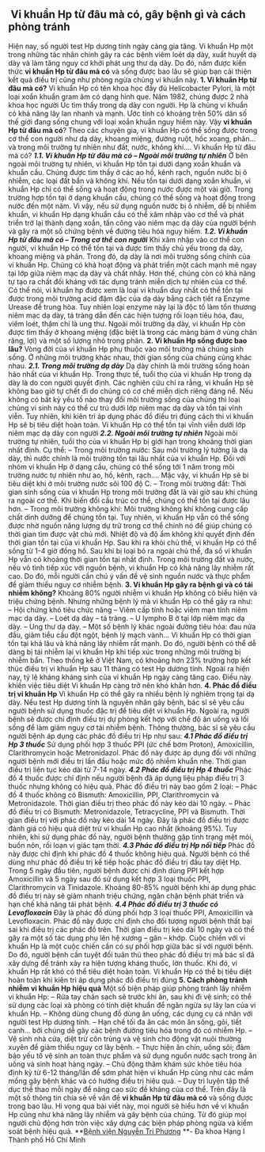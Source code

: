 ## ️ Vi khuẩn Hp từ đâu mà có, gây bệnh gì và cách phòng tránh

Hiện nay, số người test Hp dương tính ngày càng gia tăng. Vi khuẩn Hp một trong những tác nhân chính gây ra các bệnh viêm loét dạ dày, xuất huyết dạ dày và làm tăng nguy cơ khởi phát ung thư dạ dày. Do đó, nắm được kiến thức **vi khuẩn Hp từ đâu mà có** và sống được bao lâu sẽ giúp bạn cải thiện kết quả điều trị cũng như phòng ngừa chủng vi khuẩn này.
**1. Vi khuẩn Hp từ đâu mà có?**
Vi khuẩn Hp có tên khoa học đầy đủ Helicobacter Pylori, là một loại xoắn khuẩn gram âm có dạng hình que. Năm 1982, chúng được 2 nhà khoa học người Úc tìm thấy trong dạ dày con người.
Hp là chủng vi khuẩn có khả năng lây lan nhanh và mạnh. Ước tính có khoảng trên 50% dân số thế giới đang sống chung với loại xoắn khuẩn nguy hiểm này. Vậy **vi khuẩn Hp từ đâu mà có**?
Theo các chuyên gia, vi khuẩn Hp có thể sống được trong cơ thể con người như dạ dày, khoang miệng, đường ruột, hốc xoang, phân… và trong môi trường tự nhiên như đất, nước, không khí….
Vi khuẩn Hp từ đâu mà có?
_**1.1. Vi khuẩn Hp từ đâu mà có – Ngoài môi trường tự nhiên**_
Ở bên ngoài môi trường tự nhiên, vi khuẩn Hp tồn tại dưới dạng xoắn khuẩn và khuẩn cầu. Chúng được tìm thấy ở các ao hồ, kênh rạch, nguồn nước bị ô nhiễm, các loại đất bẩn và không khí. Nếu tồn tại dưới dạng xoắn khuẩn, vi khuẩn Hp chỉ có thể sống và hoạt động trong nước được một vài giờ. Trong trường hợp tồn tại ở dạng khuẩn cầu, chúng có thể sống và hoạt động trong nước đến một năm.
Vì vậy, nếu sử dụng nguồn nước bị ô nhiễm, dễ bị nhiễm khuẩn, vi khuẩn Hp dạng khuẩn cầu có thể xâm nhập vào cơ thể và phát triển trở lại thành dạng xoắn, tấn công vào niêm mạc dạ dày của người bệnh và gây ra một số chứng bệnh về đường tiêu hóa nguy hiểm.
_**1.2. Vi khuẩn Hp từ đâu mà có – Trong cơ thể con người**_
Khi xâm nhập vào cơ thể con người, vi khuẩn Hp có thể tồn tại và được tìm thấy chủ yếu trong dạ dày, khoang miệng và phân. Trong đó, dạ dày là nơi môi trường sống chính của vi khuẩn Hp. Chúng có khả hoạt động và phát triển một cách mạnh mẽ ngay tại lớp giữa niêm mạc dạ dày và chất nhầy. Hơn thế, chúng còn có khả năng tự tạo ra chất đối kháng với tác dụng tránh miễn dịch tự nhiên của cơ thể.
Có thể nói, vi khuẩn hp được xem là loại vi khuẩn duy nhất có thể tồn tại được trong môi trường acid đậm đặc của dạ dày bằng cách tiết ra Enzyme Urease để trung hòa. Tuy nhiên loại enzyme này lại là độc tố làm tổn thương niêm mạc dạ dày, tá tràng dẫn đến các hiện tượng rối loạn tiêu hóa, đau, viêm loét, thậm chí là ung thư.
Ngoài môi trường dạ dày, vi khuẩn Hp còn được tìm thấy ở khoang miệng (đặc biệt là trong các mảng bám ở vùng chân răng, lợi) và một số lượng nhỏ trong phân.
**2. Vi khuẩn Hp sống được bao lâu?**
Vòng đời của vi khuẩn Hp phụ thuộc vào môi trường mà chúng sinh sống. Ở những môi trường khác nhau, thời gian sống của chúng cũng khác nhau.
_**2.1. Trong môi trường dạ dày**_
Dạ dày chính là môi trường sống hoàn hảo nhất của vi khuẩn Hp. Trong thực tế, tuổi thọ của vi khuẩn Hp trong dạ dày là do con người quyết định. Các nghiên cứu chỉ ra rằng, vi khuẩn Hp sẽ không bao giờ tự chết đi do chúng có cơ chế miễn dịch riêng đáng nể. Nếu không có bất kỳ yếu tố nào thay đổi môi trường sống của chúng thì loại chủng vi sinh này có thể cư trú dưới lớp niêm mạc dạ dày và tồn tại vĩnh viễn.
Tuy nhiên, khi kiên trì áp dụng phác đồ điều trị đúng cách thi vi khuẩn Hp sẽ bị tiêu diệt hoàn toàn.
Vi khuẩn Hp có thể tồn tại vĩnh viễn dưới lớp niêm mạc dạ dày con người
_**2.2. Ngoài môi trường tự nhiên**_
Ngoài môi trường tự nhiên, tuổi thọ của vi khuẩn Hp bị giới hạn trong khoảng thời gian nhất định. Cụ thể:
– Trong môi trường nước: Sau môi trường lý tưởng là dạ dày, thì nước chính là môi trường tồn tại lâu nhất của vi khuẩn Hp. Đối với nhóm vi khuẩn Hp ở dạng cầu, chúng có thể sống tới 1 năm trong môi trường nước tự nhiên như ao, hồ, kênh, rạch…. Mặc vậy, vi khuẩn Hp sẽ bi tiêu diệt khi ở môi trường nước sôi 100 độ C.
– Trong môi trường đất: Thời gian sinh sống của vi khuẩn Hp trong môi trường đất là vài giờ sau khi chúng ra ngoài cơ thể. Khi biến đổi cấu trúc cơ thể, chúng có thể tồn tại được lâu hơn.
– Trong môi trường không khí: Môi trường không khí không cung cấp chất dinh dưỡng để chúng tồn tại. Tuy nhiên, vi khuẩn Hp vẫn có thể sống được nhờ nguồn năng lượng dự trữ trong cơ thể chính nó để giúp chúng có thời gian tìm được vật chủ mới. Nhiệt độ và độ ẩm không khí quyết định đến thời gian tồn tại của vi khuẩn Hp. Sau khi ra khỏi chủ thể, vi khuẩn Hp có thể sống từ 1-4 giờ đồng hồ.
Sau khi bị loại bỏ ra ngoài chủ thể, đa số vi khuẩn Hp vẫn có khoảng thời gian tồn tại nhất định. Trong môi trường đất và nước, nếu vô tình tiếp xúc với nguồn bệnh, vi khuẩn Hp có khả năng lây nhiễm rất cao. Do đó, mỗi người cần chú ý vấn đề vệ sinh nguồn nước và thực phẩm để giảm thiểu nguy cơ nhiễm bệnh.
**3. Vi khuẩn Hp gây ra bệnh gì và có tái nhiễm không?**
Khoảng 80% người nhiễm vi khuẩn Hp không có biểu hiện và triệu chứng bệnh. Nhưng những bệnh lý mà vi khuẩn Hp có thể gây ra như:
– Hội chứng khó tiêu chức năng
– Viêm cấp tính hoặc viêm mạn tính niêm mạc dạ dày.
– Loét dạ dày – tá tràng.
– U lympho B ở tại lớp niêm mạc dạ dày.
– Ung thư dạ dày.
– Một số bệnh lý khác ngoài đường tiêu hóa: đau nửa đầu, giảm tiểu cầu đột ngột, bệnh lý mạch vành…
Vi khuẩn Hp có thời gian tồn tại khá lâu và khả năng lây nhiễm rất mạnh. Do đó, người bệnh có thể dễ dàng bị tái nhiễm lại vi khuẩn Hp khi tiếp xúc trong những môi trường bị nhiễm bẩn. Theo thống kê ở Việt Nam, có khoảng hơn 23% trường hợp kết thúc điều trị vi khuẩn Hp sau 11 tháng có test Hp dương tính.
Ngoài ra hiện nay, tỷ lệ kháng kháng sinh của vi khuẩn Hp ngày càng tăng cao. Điều này khiến việc tiêu diệt Vi khuẩn Hp càng trở nên khó khăn hơn.
**4. Phác đồ điều trị vi khuẩn Hp**
Vi khuẩn Hp có thể gây ra nhiều bệnh lý nghiêm trọng tại dạ dày. Nếu test Hp dương tính là nguyên nhân gây bệnh, bác sĩ sẽ yêu cầu người bệnh sử dụng thuốc đặc trị để tiêu diệt vi khuẩn Hp. Ngoài ra, người bệnh sẽ được chỉ định điều trị dự phòng kết hợp với chế độ ăn uống và lối sống để làm giảm nguy cơ tái nhiễm bệnh.
Thông thường, bác sĩ sẽ yêu cầu người bệnh áp dụng các phác đồ điều trị Hp như sau:
_**4.1 Phác đồ điều trị Hp 3 thuốc**_
Sử dụng phối hợp 3 thuốc PPI (ức chế bơm Proton), Amoxicillin, Clarithromycin hoặc Metronidazol. Phác đồ này được áp dụng đối với những người bệnh mới điều trị lần đầu hoặc mức độ nhiễm khuẩn nhẹ. Thời gian điều trị liên tục kéo dài từ 7-14 ngày.
_**4.2 Phác đồ điều trị Hp 4 thuốc**_
Phác đồ 4 thuốc được chỉ định nếu người bệnh đã áp dụng liệu pháp điều trị 3 thuốc nhưng không có hiệu quả. Phác đồ điều trị này bao gồm 2 loại:
– Phác đồ 4 thuốc không có Bismuth: Amoxicillin, PPI, Clarithromycin và Metronidazole. Thời gian điều trị theo phác đồ này kéo dài 10 ngày.
– Phác đồ điều trị có Bismuth: Metronidazole, Tetracycline, PPI và Bismuth. Thời gian điều trị với phác đồ này kéo dài 14 ngày.
Đây là phác đồ điều trị được đánh giá có hiệu quả diệt trừ vi khuẩn Hp cao nhất (khoảng 95%). Tuy nhiên, khi sử dụng phác đồ này, người bệnh thường gặp tình trạng mệt mỏi, buồn nôn, rối loạn vị giác tạm thời.
_**4.3 Phác đồ điều trị Hp nối tiếp**_
Phác đồ này được chỉ định khi phác đồ 4 thuốc không hiệu quả. Người bệnh có thể dùng như phác đồ điều trị kế tiếp hoặc phác đồ điều trị đầu tay diệt Hp. Trong 5 ngày đầu tiên, người bệnh được chỉ định dùng PPI kết hợp Amoxicillin và 5 ngày sau đó sử dụng kết hợp 3 loại thuốc PPI, Clarithromycin và Tinidazole.
Khoảng 80-85% người bệnh khi áp dụng phác đồ điều trị này sẽ giảm nhanh triệu chứng, ngăn chặn bệnh phát triển và hạn chế khả năng tái phát bệnh.
_**4.4 Phác đồ điều trị 3 thuốc có Levofloxacin**_
Đây là phác đồ dùng phối hợp 3 loại thuốc PPI, Amoxicillin và Levofloxacin. Phác đồ này được chỉ định cho đối tượng người bệnh thất bại sai khi điều trị các phác đồ trên. Thời gian điều trị kéo dài 10 ngày và có thể gây ra một số tác dụng phụ lên hệ xương – gân – khớp.
Cuộc chiến với vi khuẩn Hp là một cuộc chiến cần có sự phối hợp giữa bác sĩ với người bệnh. Do đó, người bệnh cần tuyệt đối tuân thủ theo phác đồ điều trị mà bác sĩ đã xây dựng để tránh xảy ra hiện tượng kháng thuốc, lờn thuốc. Khi đó, vi khuẩn Hp rất khó có thể tiêu diệt hoàn toàn.
Vi khuẩn Hp có thể bị tiêu diệt hoàn toàn khi kiên trì áp dụng phác đồ điều trị đúng
**5. Cách phòng tránh nhiễm vi khuẩn Hp hiệu quả**
Một số biện pháp giúp phòng tránh lây nhiễm vi khuẩn Hp:
– Rửa tay chân sạch sẽ trước khi ăn, sau khi đi vệ sinh; có thể sử dụng các loại xà phòng có tính diệt khuẩn để ngăn ngừa sự lây lan của vi khuẩn Hp.
– Không dùng chung đồ dùng ăn uống, các dụng cụ cá nhân với người test Hp dương tính.
– Hạn chế tối đa ăn các món ăn sống, gỏi, tiết canh… bởi chúng dễ gây các bệnh đường tiêu hóa trong đó có nhiễm Hp.
– Vệ sinh nhà cửa, diệt trừ côn trùng và vệ sinh cho động vật nuôi thường xuyên để giảm thiểu nguy cơ lây bệnh.
– Thực hiện ăn chín, uống sôi; đảm bảo yếu tố vệ sinh an toàn thực phẩm và sử dụng nguồn nước sạch trong ăn uống và sinh hoạt hàng ngày.
– Chủ động thăm khám sức khỏe tiêu hóa định kỳ từ 6-12 tháng/lần để sớm phát hiện vi khuẩn Hp cũng như các mầm mống gây bệnh khác và có hướng điều trị hiệu quả.
– Duy trì luyện tập thể dục thể thao mỗi ngày để nâng cao sức đề kháng của cơ thể.
Trên đây là một số thông tin chia sẻ về vấn đề **vi khuẩn Hp từ đâu mà có** và sống được trong bao lâu. Hi vọng qua bài viết này, mọi người sẽ hiểu hơn về vi khuẩn Hp cũng như khả năng lây nhiễm và gây bệnh của chúng. Từ đó giúp mọi người chủ động hơn tròn việc xây dựng các biện pháp phòng ngừa và kiểm soát bệnh hiệu quả.
**[Bệnh viện Nguyễn Tri Phương](https://bvnguyentriphuong.com.vn/) **- Đa khoa Hạng I Thành phố Hồ Chí Minh
